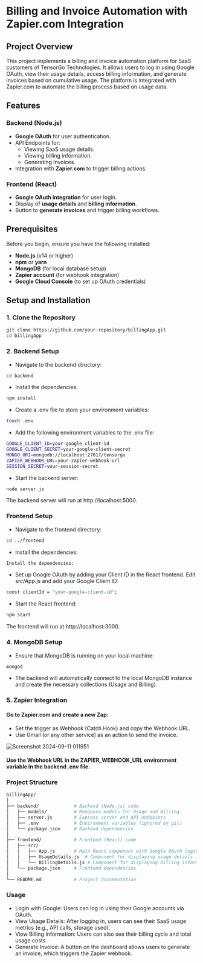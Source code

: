 # Billing and Invoice Automation with Zapier.com Integration

## Project Overview
This project implements a billing and invoice automation platform for SaaS customers of TensorGo Technologies. It allows users to log in using Google OAuth, view their usage details, access billing information, and generate invoices based on cumulative usage. The platform is integrated with Zapier.com to automate the billing process based on usage data.

## Features
### Backend (Node.js)
- **Google OAuth** for user authentication.
- API Endpoints for:
  - Viewing SaaS usage details.
  - Viewing billing information.
  - Generating invoices.
- Integration with **Zapier.com** to trigger billing actions.

### Frontend (React)
- **Google OAuth integration** for user login.
- Display of **usage details** and **billing information**.
- Button to **generate invoices** and trigger billing workflows.

## Prerequisites
Before you begin, ensure you have the following installed:
- **Node.js** (v14 or higher)
- **npm** or **yarn**
- **MongoDB** (for local database setup)
- **Zapier account** (for webhook integration)
- **Google Cloud Console** (to set up OAuth credentials)

## Setup and Installation

### 1. Clone the Repository
```bash
git clone https://github.com/your-repository/billingApp.git
cd billingApp
```
### 2. Backend Setup
- Navigate to the backend directory:
```bash 
cd backend
```
- Install the dependencies:
```bash
npm install
```
- Create a .env file to store your environment variables:
```bash
touch .env
```
- Add the following environment variables to the .env file:
```bash
GOOGLE_CLIENT_ID=your-google-client-id
GOOGLE_CLIENT_SECRET=your-google-client-secret
MONGO_URI=mongodb://localhost:27017/tensorgo
ZAPIER_WEBHOOK_URL=your-zapier-webhook-url
SESSION_SECRET=your-session-secret
```
- Start the backend server:
```bash
node server.js
```
The backend server will run at http://localhost:5000.
### Frontend Setup
- Navigate to the frontend directory:
```bash
cd ../frontend
```
- Install the dependencies:
```bash
Install the dependencies:
```
- Set up Google OAuth by adding your Client ID in the React frontend. Edit src/App.js and add your Google Client ID:
```bash
const clientId = "your-google-client-id";
```
- Start the React frontend:
```bash
npm start

```
The frontend will run at http://localhost:3000.

### 4. MongoDB Setup
- Ensure that MongoDB is running on your local machine:
```bash
mongod
```
- The backend will automatically connect to the local MongoDB instance and create the necessary collections (Usage and Billing).
### 5. Zapier Integration
#### Go to Zapier.com and create a new Zap:
- Set the trigger as Webhook (Catch Hook) and copy the Webhook URL.
- Use Gmail (or any other service) as an action to send the invoice.

![Screenshot 2024-09-11 011951](https://github.com/user-attachments/assets/324ff140-eafc-461b-aae7-63d965f4e645)

#### Use the Webhook URL in the ZAPIER_WEBHOOK_URL environment variable in the backend .env file.

### Project Structure
```bash
billingApp/
│
├── backend/             # Backend (Node.js) code
│   ├── models/          # Mongoose models for Usage and Billing
│   ├── server.js        # Express server and API endpoints
│   ├── .env             # Environment variables (ignored by git)
│   └── package.json     # Backend dependencies
│
├── frontend/            # Frontend (React) code
│   ├── src/             
│   │   ├── App.js       # Main React component with Google OAuth login
│   │   ├── UsageDetails.js  # Component for displaying usage details
│   │   └── BillingDetails.js # Component for displaying billing information
│   └── package.json     # Frontend dependencies
│
└── README.md            # Project documentation
```
### Usage
- Login with Google: Users can log in using their Google accounts via OAuth.
- View Usage Details: After logging in, users can see their SaaS usage metrics (e.g., API calls, storage used).
- View Billing Information: Users can also see their billing cycle and total usage costs.
- Generate Invoice: A button on the dashboard allows users to generate an invoice, which triggers the Zapier webhook.











